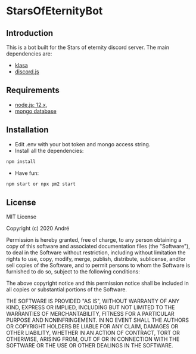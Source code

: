 # StarsOfEternityBot

## Introduction

This is a bot built for the Stars of eternity discord server. The main dependencies are:
- [klasa](https://github.com/dirigeants/klasa/tree/master)
- [discord.js](https://github.com/discordjs/discord.js)

## Requirements
- [node.js: 12.x](https://nodejs.org/),
- [mongo database](https://www.mongodb.com/)

## Installation
- Edit .env with your bot token and mongo access string.
- Install all the dependencies:
```bash
npm install
```
- Have fun:
```bash
npm start or npx pm2 start
```

## License

MIT License

Copyright (c) 2020 André

Permission is hereby granted, free of charge, to any person obtaining a copy
of this software and associated documentation files (the "Software"), to deal
in the Software without restriction, including without limitation the rights
to use, copy, modify, merge, publish, distribute, sublicense, and/or sell
copies of the Software, and to permit persons to whom the Software is
furnished to do so, subject to the following conditions:

The above copyright notice and this permission notice shall be included in all
copies or substantial portions of the Software.

THE SOFTWARE IS PROVIDED "AS IS", WITHOUT WARRANTY OF ANY KIND, EXPRESS OR
IMPLIED, INCLUDING BUT NOT LIMITED TO THE WARRANTIES OF MERCHANTABILITY,
FITNESS FOR A PARTICULAR PURPOSE AND NONINFRINGEMENT. IN NO EVENT SHALL THE
AUTHORS OR COPYRIGHT HOLDERS BE LIABLE FOR ANY CLAIM, DAMAGES OR OTHER
LIABILITY, WHETHER IN AN ACTION OF CONTRACT, TORT OR OTHERWISE, ARISING FROM,
OUT OF OR IN CONNECTION WITH THE SOFTWARE OR THE USE OR OTHER DEALINGS IN THE
SOFTWARE.
